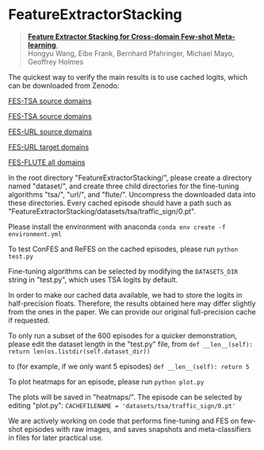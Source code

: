 # FeatureExtractorStacking

> [**Feature Extractor Stacking for Cross-domain Few-shot Meta-learning**](https://arxiv.org/abs/2205.05831),            
> Hongyu Wang, Eibe Frank, Bernhard Pfahringer, Michael Mayo, Geoffrey Holmes

The quickest way to verify the main results is to use cached logits, which can be downloaded from Zenodo:

[FES-TSA source domains](https://zenodo.org/record/7309028)

[FES-TSA source domains](https://zenodo.org/record/7308984)

[FES-URL source domains](https://zenodo.org/record/7309165)

[FES-URL target domains](https://zenodo.org/record/7309091)

[FES-FLUTE all domains](https://zenodo.org/record/7312066)

In the root directory "FeatureExtractorStacking/", please create a directory named "dataset/", and create three child directories for the fine-tuning algorithms "tsa/", "url/", and "flute/". Uncompress the downloaded data into these directories. Every cached episode should have a path such as "FeatureExtractorStacking/datasets/tsa/traffic_sign/0.pt".

Please install the environment with anaconda
    ```
    conda env create -f environment.yml
    ```

To test ConFES and ReFES on the cached episodes, please run
    ```
    python test.py
    ```

Fine-tuning algorithms can be selected by modifying the `DATASETS_DIR` string in "test.py", which uses TSA logits by default.

In order to make our cached data available, we had to store the logits in half-precision floats. Therefore, the results obtained here may differ slightly from the ones in the paper. We can provide our original full-precision cache if requested.

To only run a subset of the 600 episodes for a quicker demonstration, please edit the dataset length in the "test.py" file, from
    ```
    def __len__(self):
        return len(os.listdir(self.dataset_dir))
    ```

to (for example, if we only want 5 episodes)
    ```
    def __len__(self):
        return 5
    ```

To plot heatmaps for an episode, please run
    ```
    python plot.py
    ```

The plots will be saved in "heatmaps/". The episode can be selected by editing "plot.py":
    ```
    CACHEFILENAME = 'datasets/tsa/traffic_sign/0.pt'
    ```

We are actively working on code that performs fine-tuning and FES on few-shot episodes with raw images, and saves snapshots and meta-classifiers in files for later practical use.
